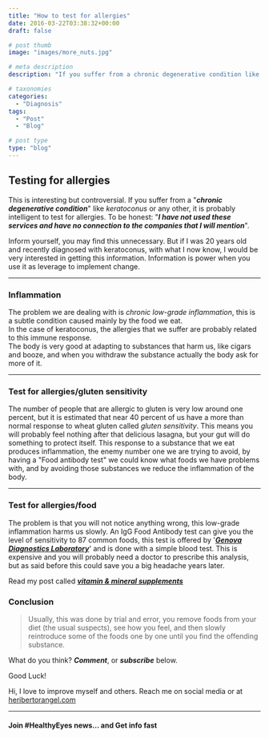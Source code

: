 ```yaml
---
title: "How to test for allergies"
date: 2016-03-22T03:38:32+00:00
draft: false

# post thumb
image: "images/more_nuts.jpg"

# meta description
description: "If you suffer from a chronic degenerative condition like keratoconus or any other, it is probably intelligent to test for allergies."

# taxonomies
categories: 
  - "Diagnosis"
tags:
  - "Post"
  - "Blog"

# post type
type: "blog"
---
```

Testing for allergies
---------------------

This is interesting but controversial. If you suffer from a "**_chronic degenerative condition_**" like _keratoconus_ or any other, it is probably intelligent to test for allergies. To be honest: "_**I have not used these services and have no connection to the companies that I will mention**_".

Inform yourself, you may find this unnecessary. But if I was 20 years old and recently diagnosed with keratoconus, with what I now know, I would be very interested in getting this information. Information is power when you use it as leverage to implement change.

* * *

### Inflammation

The problem we are dealing with is _chronic low-grade inflammation_, this is a subtle condition caused mainly by the food we eat.  
In the case of keratoconus, the allergies that we suffer are probably related to this immune response.  
The body is very good at adapting to substances that harm us, like cigars and booze, and when you withdraw the substance actually the body ask for more of it.

* * *

### Test for allergies/gluten sensitivity

The number of people that are allergic to gluten is very low around one percent, but it is estimated that near 40 percent of us have a more than normal response to wheat gluten called _gluten sensitivity_. This means you will probably feel nothing after that delicious lasagna, but your gut will do something to protect itself. This response to a substance that we eat produces inflammation, the enemy number one we are trying to avoid, by having a "Food antibody test" we could know what foods we have problems with, and by avoiding those substances we reduce the inflammation of the body.

* * *

### Test for allergies/food

The problem is that you will not notice anything wrong, this low-grade inflammation harms us slowly. An IgG Food Antibody test can give you the level of sensitivity to 87 common foods, this test is offered by '[_**Genova Diagnostics Laboratory**_](https://www.gdx.net/)' and is done with a simple blood test. This is expensive and you will probably need a doctor to prescribe this analysis, but as said before this could save you a big headache years later.

Read my post called [**_vitamin & mineral supplements_**](../vitamin-and-mineral-supplements/)

### Conclusion

>Usually, this was done by trial and error, you remove foods from your diet (the usual suspects), see how you feel, and then slowly reintroduce some of the foods one by one until you find the offending substance.

What do you think? _**Comment**_, or _**subscribe**_ below.

Good Luck!

Hi, I love to improve myself and others. Reach me on social media or at [heribertorangel.com](https://www.heribertorangel.com)

* * *

#### Join #HealthyEyes news... and Get info fast